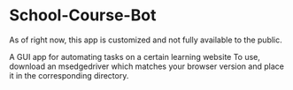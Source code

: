 # School-Course-Bot
As of right now, this app is customized and not fully available to the public.

A GUI app for automating tasks on a certain learning website
To use, download an msedgedriver which matches your browser version and place it in the corresponding directory.